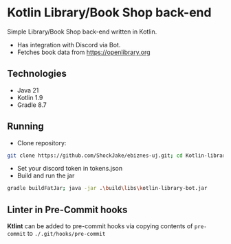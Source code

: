 # Kotlin Library/Book Shop back-end

Simple Library/Book Shop back-end written in Kotlin.

- Has integration with Discord via Bot.
- Fetches book data from <https://openlibrary.org>

## Technologies

- Java 21
- Kotlin 1.9
- Gradle 8.7

## Running

- Clone repository:

```bash
git clone https://github.com/ShockJake/ebiznes-uj.git; cd Kotlin-library-bot
```

- Set your discord token in tokens.json
- Build and run the jar

```bash
gradle buildFatJar; java -jar .\build\libs\kotlin-library-bot.jar
```

## Linter in Pre-Commit hooks

**Ktlint** can be added to pre-commit hooks via copying contents of `pre-commit`
to `./.git/hooks/pre-commit`
